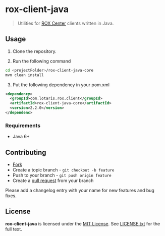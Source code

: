 # rox-client-java

> Utilities for [ROX Center](https://github.com/lotaris/rox-center) clients written in Java.

## Usage

1. Clone the repository.

2. Run the following command

```bash
cd <projectFolder>/rox-client-java-core
mvn clean install
```

3. Put the following dependency in your pom.xml

```xml
<dependency>
  <groupId>com.lotaris.rox.client</groupId>
  <artifactId>rox-client-java-core</artifactId>
  <version>2.2.0</version>
</dependenc>
```

### Requirements

* Java 6+

## Contributing

* [Fork](https://help.github.com/articles/fork-a-repo)
* Create a topic branch - `git checkout -b feature`
* Push to your branch - `git push origin feature`
* Create a [pull request](http://help.github.com/pull-requests/) from your branch

Please add a changelog entry with your name for new features and bug fixes.

## License

**rox-client-java** is licensed under the [MIT License](http://opensource.org/licenses/MIT).
See [LICENSE.txt](LICENSE.txt) for the full text.

